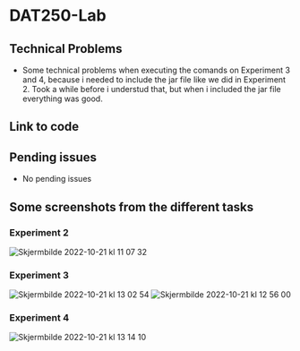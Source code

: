 # DAT250-Lab

## Technical Problems
- Some technical problems when executing the comands on Experiment 3 and 4, because i needed to include the jar file like we did in Experiment 2. Took a while before i understud that, but when i included the jar file everything was good. 

## Link to code


## Pending issues
- No pending issues

## Some screenshots from the different tasks

### Experiment 2
![Skjermbilde 2022-10-21 kl  11 07 32](https://user-images.githubusercontent.com/81374042/197184399-2c87257d-1953-4c4d-bf41-4d79f4fceab8.png)

### Experiment 3
![Skjermbilde 2022-10-21 kl  13 02 54](https://user-images.githubusercontent.com/81374042/197184460-ad015315-8421-4c29-a0d1-aa9f2679f0c3.png)
![Skjermbilde 2022-10-21 kl  12 56 00](https://user-images.githubusercontent.com/81374042/197184519-9a125514-4a34-4340-b3b6-eb2ae424f52a.png)

### Experiment 4
![Skjermbilde 2022-10-21 kl  13 14 10](https://user-images.githubusercontent.com/81374042/197184579-bb7ed752-98d2-4a39-9afa-45219e2156d7.png)
